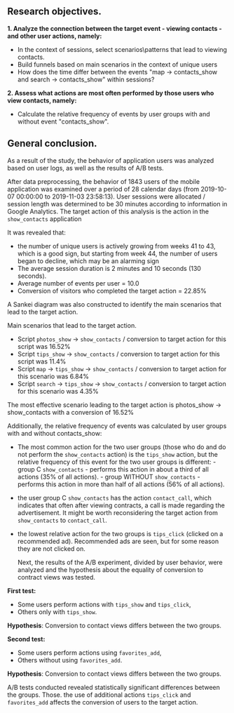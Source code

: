 ## Research objectives.

**1. Analyze the connection between the target event - viewing contacts - and other user actions, namely:**
- In the context of sessions, select scenarios\patterns that lead to viewing contacts.
- Build funnels based on main scenarios in the context of unique users
- How does the time differ between the events "map -> contacts_show and search -> contacts_show" within sessions?

**2. Assess what actions are most often performed by those users who view contacts, namely:**
- Calculate the relative frequency of events by user groups with and without event "contacts_show".

## General conclusion.
As a result of the study, the behavior of application users was analyzed based on user logs, as well as the results of A/B tests.

After data preprocessing, the behavior of 1843 users of the mobile application was examined over a period of 28 calendar days (from 2019-10-07 00:00:00 to 2019-11-03 23:58:13).
User sessions were allocated / session length was determined to be 30 minutes according to information in Google Analytics.
The target action of this analysis is the action in the `show_contacts` application

It was revealed that:
- the number of unique users is actively growing from weeks 41 to 43, which is a good sign, but starting from week 44, the number of users began to decline, which may be an alarming sign
- The average session duration is 2 minutes and 10 seconds (130 seconds).
- Average number of events per user = 10.0
- Conversion of visitors who completed the target action = 22.85%


A Sankei diagram was also constructed to identify the main scenarios that lead to the target action.

Main scenarios that lead to the target action.
- Script `photos_show` -> `show_contacts` / conversion to target action for this script was 16.52%
- Script `tips_show` -> `show_contacts` / conversion to target action for this script was 11.4%
- Script `map` -> `tips_show` -> `show_contacts` / conversion to target action for this scenario was 6.84%
- Script `search` -> `tips_show` -> `show_contacts` / conversion to target action for this scenario was 4.35%

The most effective scenario leading to the target action is photos_show -> show_contacts with a conversion of 16.52%

Additionally, the relative frequency of events was calculated by user groups with and without contacts_show:
- The most common action for the two user groups (those who do and do not perform the `show_contacts` action) is the `tips_show` action, but the relative frequency of this event for the two user groups is different:
         - group C `show_contacts` - performs this action in about a third of all actions (35% of all actions).
         - group WITHOUT `show_contacts` - performs this action in more than half of all actions (56% of all actions).

- the user group C `show_contacts` has the action `contact_call`, which indicates that often after viewing contracts, a call is made regarding the advertisement. It might be worth reconsidering the target action from `show_contacts` to `contact_call`.

- the lowest relative action for the two groups is `tips_click` (clicked on a recommended ad). Recommended ads are seen, but for some reason they are not clicked on.

  Next, the results of the A/B experiment, divided by user behavior, were analyzed and the hypothesis about the equality of conversion to contract views was tested.


**First test:**
- Some users perform actions with `tips_show` and `tips_click`,
- Others only with `tips_show`.

**Hypothesis**: Conversion to contact views differs between the two groups.

**Second test:**
- Some users perform actions using `favorites_add`,
- Others without using `favorites_add`.

**Hypothesis**: Conversion to contact views differs between the two groups.

A/B tests conducted revealed statistically significant differences between the groups.
Those. the use of additional actions `tips_click` and `favorites_add` affects the conversion of users to the target action.
